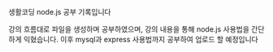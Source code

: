 생활코딩 node.js 공부 기록입니다

강의 흐름대로 파일을 생성하며 공부하였으며,
강의 내용을 통해 node.js 사용법을 간단하게 익혔습니다.
이후 mysql과 express 사용법까지 공부하여 업로드 할 예정입니다